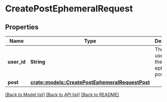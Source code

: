 # CreatePostEphemeralRequest

## Properties

Name | Type | Description | Notes
------------ | ------------- | ------------- | -------------
**user_id** | **String** | The target user id for the ephemeral post | 
**post** | [**crate::models::CreatePostEphemeralRequestPost**](CreatePostEphemeral_request_post.md) |  | 

[[Back to Model list]](../README.md#documentation-for-models) [[Back to API list]](../README.md#documentation-for-api-endpoints) [[Back to README]](../README.md)



